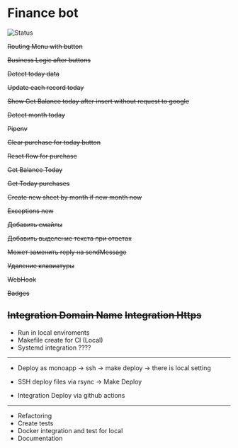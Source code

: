 # Finance bot

![Status](https://github.com/ikrutik/finance_bot/workflows/Test%20and%20deploy/badge.svg?branch=master)


~~Routing Menu with button~~

~~Business Logic after buttons~~

~~Detect today data~~

~~Update each record today~~

~~Show Get Balance today after insert without request to google~~

~~Detect month today~~

~~Pipenv~~

~~Clear purchase for today button~~

~~Reset flow for purchase~~

~~Get Balance Today~~

~~Get Today purchases~~

~~Create new sheet by month if new month now~~

~~Exceptions new~~

~~Добавить смайлы~~

~~Добавить выделение текста при ответах~~

~~Может заменить reply на sendMessage~~

~~Удаление клавиатуры~~

~~WebHook~~

~~Badges~~

~~Integration Domain Name~~
~~Integration Https~~
----------------------------------


- Run in local enviroments
- Makefile create for CI (Local)
- Systemd integration ????

 ----------------------------------

- Deploy as monoapp -> ssh -> make deploy -> there is local setting
- SSH deploy files via rsync -> Make Deploy

- Integration Deploy via github actions

 ----------------------------------
- Refactoring
- Create tests
- Docker integration and test for local
- Documentation
